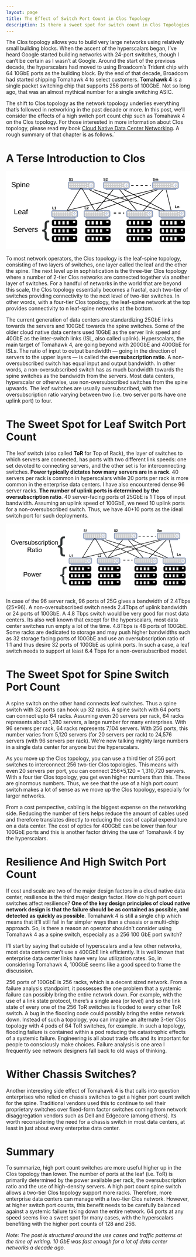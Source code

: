 ```yaml
---
layout: page
title: The Effect of Switch Port Count in Clos Topology
description: Is there a sweet spot for switch count in Clos Topologies
---
```

The Clos topology allows you to build very large networks using relatively small building blocks. When the ascent of the hyperscalars began, I’ve heard Google started building networks with 24-port switches, though I can’t be certain as I wasn’t at Google. Around the start of the previous decade, the hyperscalars had moved to using Broadcom’s Trident chip with 64 10GbE ports as the building block. By the end of that decade, Broadcom had started shipping Tomahawk 4 to select customers. **Tomahawk 4** is a single packet switching chip that supports 256 ports of 100GbE. Not so long ago, that was an almost mythical number for a single switching ASIC.

The shift to Clos topology as the network topology underlies everything that’s followed in networking in the past decade or more. In this post, we’ll consider the effects of a high switch port count chip such as Tomahawk 4 on the Clos topology. For those interested in more information about Clos topology, please read my book [Cloud Native Data Center Networking](https://www.amazon.com/Cloud-Native-Data-Center-Networking/dp/1492045608/). A rough summary of that chapter is as follows.`

# A Terse Introduction to Clos

![Classical 2-Tier Clos Topology](assets/images/2020-01-30-clos-topo.png)

To most network operators, the Clos topology is the leaf-spine topology, consisting of two layers of switches, one layer called the leaf and the other the spine. The next level up in sophistication is the three-tier Clos topology where a number of 2-tier Clos networks are connected together via another layer of switches. For a handful of networks in the world that are beyond this scale, the Clos topology essentially becomes a fractal, each two-tier of switches providing connectivity to the next level of two-tier switches. In other words, with a four-tier Clos topology, the leaf-spine network at the top provides connectivity to n leaf-spine networks at the bottom.

The current generation of data centers are standardizing 25GbE links towards the servers and 100GbE towards the spine switches. Some of the older cloud native data centers used 10GbE as the server link speed and 40GbE as the inter-switch links (ISL, also called uplink). Hyperscalars, the main target of Tomahawk 4, are going beyond with 200GbE and 400GbE for ISLs. The ratio of input to output bandwidth — going in the direction of servers to the upper layers — is called the **oversubscription ratio**. A non-oversubscribed switch has equal input and output bandwidth. In other words, a non-oversubscribed switch has as much bandwidth towards the spine switches as the bandwidth from the servers. Most data centers, hyperscalar or otherwise, use non-oversubscribed switches from the spine upwards. The leaf switches are usually oversubscribed, with the oversubscription ratio varying between two (i.e. two server ports have one uplink port) to four.

# The Sweet Spot for Leaf Switch Port Count

The leaf switch (also called **ToR** for Top of Rack), the layer of switches to which servers are connected, has ports with two different link speeds: one set devoted to connecting servers, and the other set is for interconnecting switches. **Power typically dictates how many servers are in a rack**. 40 servers per rack is common in hyperscalars while 20 ports per rack is more common in the enterprise data centers. I have also encountered dense 96 server racks. **The number of uplink ports is determined by the oversubscription ratio**. 40 server-facing ports of 25GbE is 1 Tbps of input bandwidth. Assuming an uplink speed of 100GbE, we need 10 uplink ports for a non-oversubscribed switch. Thus, we have 40+10 ports as the ideal switch port for such deployments.

![Primary factor determining switch port count](assets/images/2020-01-30-clos-determinant.png)

In case of the 96 server rack, 96 ports of 25G gives a bandwidth of 2.4Tbps (25\*96). A non-oversubscribed switch needs 2.4Tbps of uplink bandwidth or 24 ports of 100GbE. A 4.8 Tbps switch would be very good for most data centers. Its also well known that except for the hyperscalars, most data center switches run empty a lot of the time. 4.8Tbps is 48 ports of 100GbE. Some racks are dedicated to storage and may push higher bandwidths such as 32 storage facing ports of 100GbE and use an oversubscription ratio of 1:1 and thus desire 32 ports of 100GbE as uplink ports. In such a case, a leaf switch needs to support at least 6.4 Tbps for a non-oversubscribed model.

# The Sweet Spot for Spine Switch Port Count

A spine switch on the other hand connects leaf switches. Thus a spine switch with 32 ports can hook up 32 racks. A spine switch with 64 ports can connect upto 64 racks. Assuming even 20 servers per rack, 64 racks represents about 1,280 servers, a large number for many enterprises. With 96 servers per rack, 64 racks represents 7,104 servers. With 256 ports, this number varies from 5,120 servers (for 20 servers per rack) to 24,576 servers (with 96 servers per rack). We’re now talking mighty large numbers in a single data center for anyone but the hyperscalars.

As you move up the Clos topology, you can use a third tier of 256 port switches to interconnect 256 two-tier Clos topologies. This means with even 20 servers per port, you can connect 256\*5,120 = 1,310,720 servers. With a four tier Clos topology, you get even higher numbers than this. These are ginormous numbers. Thus, we see that the use of a high port count switch makes a lot of sense as we move up the Clos topology, especially for larger networks.

From a cost perspective, cabling is the biggest expense on the networking side. Reducing the number of tiers helps reduce the amount of cables used and therefore translates directly to reducing the cost of capital expenditure on a data center. The cost of optics for 400GbE can be lower than four 100GbE ports and this is another factor driving the use of Tomahawk 4 by the hyperscalars.

# Resilience And High Switch Port Count

If cost and scale are two of the major design factors in a cloud native data center, resilience is the third major design factor. How do high port count switches affect resilience? **One of the key design principles of cloud native network design is that the failure should be as contained as possible, and detected as quickly as possible**. Tomahawk 4 is still a single chip which means that it’ll still fail in far simpler ways than a chassis or a multi-chip approach. So, is there a reason an operator shouldn’t consider using Tomahawk 4 as a spine switch, especially as a 256 100 GbE port switch?

I’ll start by saying that outside of hyperscalars and a few other networks, most data centers can’t use a 400GbE link efficiently. It is well known that enterprise data center links have very low utilization rates. So, in considering Tomahawk 4, 100GbE seems like a good speed to frame the discussion.

256 ports of 100GbE is 256 racks, which is a decent sized network. From a failure analysis standpoint, it possesses the one problem that a systemic failure can possibly bring the entire network down. For example, with the use of a link state protocol, there’s a single area (or level) and so the link state of every one of the 256 ToR switches is flooded to every other ToR switch. A bug in the flooding code could possibly bring the entire network down. Instead of such a topology, you can imagine an alternate 3-tier Clos topology with 4 pods of 64 ToR switches, for example. In such a topology, flooding failure is contained within a pod reducing the catastrophic effects of a systemic failure. Engineering is all about trade offs and its important for people to consciously make choices. Failure analysis is one area I frequently see network designers fall back to old ways of thinking.

# Wither Chassis Switches?

Another interesting side effect of Tomahawk 4 is that calls into question enterprises who relied on chassis switches to get a higher port count switch for the spine. Traditional vendors used this to continue to sell their proprietary switches over fixed-form factor switches coming from network disaggregation vendors such as Dell and Edgecore (among others). Its worth reconsidering the need for a chassis switch in most data centers, at least in just about every enterprise data center.

# Summary

To summarize, high port count switches are more useful higher up in the Clos topology than lower. The number of ports at the leaf (i.e. ToR) is primarily determined by the power available per rack, the oversubscription ratio and the use of high-density servers. A high port count spine switch allows a two-tier Clos topology support more racks. Therefore, more enterprise data centers can manage with a two-tier Clos network. However, at higher switch port counts, this benefit needs to be carefully balanced against a systemic failure taking down the entire network. 64 ports at any speed seems like a sweet spot for many cases, with the hyperscalars benefiting with the higher port counts of 128 and 256.

*Note: The post is structured around the use cases and traffic patterns at the time of writing. 10 GbE was fast enough for a lot of data center networks a decade ago.*
